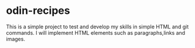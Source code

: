 # odin-recipes
This is a simple project to test and develop my skills in simple HTML and git commands. I will implement HTML elements such as paragraphs,links and images. 

